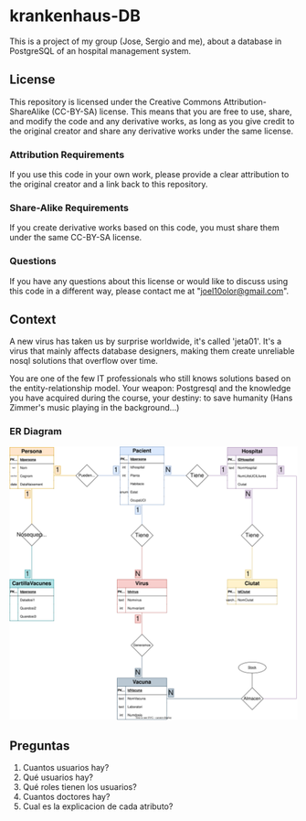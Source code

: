# krankenhaus-DB
This is a project of my group (Jose, Sergio and me), about a database in PostgreSQL of an hospital management system.

## License

This repository is licensed under the Creative Commons Attribution-ShareAlike (CC-BY-SA) license. This means that you are free to use, share, and modify the code and any derivative works, as long as you give credit to the original creator and share any derivative works under the same license.

### Attribution Requirements

If you use this code in your own work, please provide a clear attribution to the original creator and a link back to this repository.

### Share-Alike Requirements

If you create derivative works based on this code, you must share them under the same CC-BY-SA license.

### Questions

If you have any questions about this license or would like to discuss using this code in a different way, please contact me at "joel10olor@gmail.com".

## Context
A new virus has taken us by surprise worldwide, it's called 'jeta01'. It's a virus that mainly affects database designers, making them create unreliable nosql solutions that overflow over time.

You are one of the few IT professionals who still knows solutions based on the entity-relationship model. Your weapon: Postgresql and the knowledge you have acquired during the course, your destiny: to save humanity (Hans Zimmer's music playing in the background...)

### ER Diagram
![alt](docs/ER-Diagram.svg)

## Preguntas

1. Cuantos usuarios hay?
2. Qué usuarios hay?
3. Qué roles tienen los usuarios?
4. Cuantos doctores hay?
5. Cual es la explicacion de cada atributo?